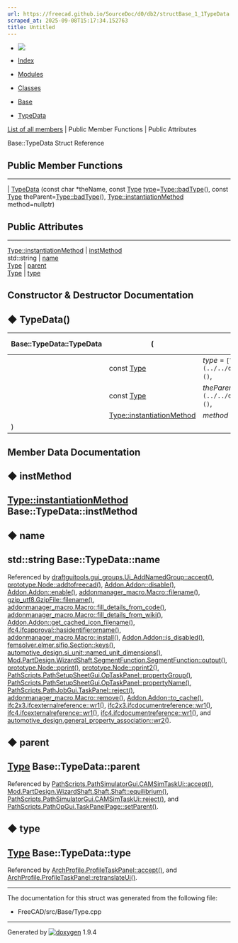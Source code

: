 ```yaml
---
url: https://freecad.github.io/SourceDoc/d0/db2/structBase_1_1TypeData.html
scraped_at: 2025-09-08T15:17:34.152763
title: Untitled
---
```


  * [ ![](https://www.freecad.org/svg/logo-freecad.svg) ](https://freecadweb.org "FreeCAD")
  * [Index](../../index.html "Index")
  * [Modules](../../modules.html "Modules list")
  * [Classes](../../annotated.html "Annotated list")

  * [Base](../../db/d07/namespaceBase.html)
  * [TypeData](../../d0/db2/structBase_1_1TypeData.html)

[List of all members](../../d2/d17/structBase_1_1TypeData-members.html) | Public Member Functions | Public Attributes

Base::TypeData Struct Reference

##  Public Member Functions  
  
---  
|
[TypeData](../../d0/db2/structBase_1_1TypeData.html#a00bd66b1c7da849993ff3480c52e2889)
(const char *theName, const [Type](../../dc/dee/classBase_1_1Type.html)
[type](../../d9/d98/classtype.html)=[Type::badType](../../dc/dee/classBase_1_1Type.html#ae37d20b54fb01b5d5490d5f7d5cd1e76)(),
const [Type](../../dc/dee/classBase_1_1Type.html)
theParent=[Type::badType](../../dc/dee/classBase_1_1Type.html#ae37d20b54fb01b5d5490d5f7d5cd1e76)(),
[Type::instantiationMethod](../../dc/dee/classBase_1_1Type.html#a10d2cdeee4a86a3e82a3d71e37a87495)
method=nullptr)  
  
##  Public Attributes  
  
---  
[Type::instantiationMethod](../../dc/dee/classBase_1_1Type.html#a10d2cdeee4a86a3e82a3d71e37a87495) | [instMethod](../../d0/db2/structBase_1_1TypeData.html#a27787bf76ead6cdc3659d7d6f4f737a6)  
std::string | [name](../../d0/db2/structBase_1_1TypeData.html#a51f0bd75ae1e7a4ab188ee080d0c4d1e)  
[Type](../../dc/dee/classBase_1_1Type.html) | [parent](../../d0/db2/structBase_1_1TypeData.html#a6ada83c8da6acf61582aa7dbf5857759)  
[Type](../../dc/dee/classBase_1_1Type.html) | [type](../../d0/db2/structBase_1_1TypeData.html#a2dac3341b32ea32dcf2887032463d030)  
  
## Constructor & Destructor Documentation

## ◆ TypeData()

Base::TypeData::TypeData  | ( | const char *  | _theName_ ,   
---|---|---|---  
|  | const [Type](../../dc/dee/classBase_1_1Type.html) | _type_ = `[Type::badType](../../dc/dee/classBase_1_1Type.html#ae37d20b54fb01b5d5490d5f7d5cd1e76)()`,   
|  | const [Type](../../dc/dee/classBase_1_1Type.html) | _theParent_ = `[Type::badType](../../dc/dee/classBase_1_1Type.html#ae37d20b54fb01b5d5490d5f7d5cd1e76)()`,   
|  | [Type::instantiationMethod](../../dc/dee/classBase_1_1Type.html#a10d2cdeee4a86a3e82a3d71e37a87495) | _method_ = `nullptr`  
| ) | |   
  
## Member Data Documentation

## ◆ instMethod

[Type::instantiationMethod](../../dc/dee/classBase_1_1Type.html#a10d2cdeee4a86a3e82a3d71e37a87495)
Base::TypeData::instMethod  
---  
  
## ◆ name

std::string Base::TypeData::name  
---  
  
Referenced by
[draftguitools.gui_groups.Ui_AddNamedGroup::accept()](../../d3/df7/classdraftguitools_1_1gui__groups_1_1Ui__AddNamedGroup.html#a9ea5973817eab7d74792f5b109a01466),
[prototype.Node::addtofreecad()](../../d2/d62/classprototype_1_1Node.html#adc095cc5636da029d1e0d9cef8859701),
[Addon.Addon::disable()](../../d8/d91/classAddon_1_1Addon.html#ae714705a38afe9f13cd2b17580178b31),
[Addon.Addon::enable()](../../d8/d91/classAddon_1_1Addon.html#a79d327ec9a0b4e85e9e96cfad4003ed6),
[addonmanager_macro.Macro::filename()](../../d1/dca/classaddonmanager__macro_1_1Macro.html#a5de4e6a1f3c41dce24066111955cd706),
[gzip_utf8.GzipFile::filename()](../../d2/dbe/classgzip__utf8_1_1GzipFile.html#ab56fe84a4eb08c44e7a0026280c01229),
[addonmanager_macro.Macro::fill_details_from_code()](../../d1/dca/classaddonmanager__macro_1_1Macro.html#a49b8d021a9b8255f8a490e880eb15489),
[addonmanager_macro.Macro::fill_details_from_wiki()](../../d1/dca/classaddonmanager__macro_1_1Macro.html#afc7e62120da96fc1be9dd2b4bd28ddac),
[Addon.Addon::get_cached_icon_filename()](../../d8/d91/classAddon_1_1Addon.html#a7b026027a2904028032edbe3e99e2cbd),
[ifc4.ifcapproval::hasidentifierorname()](../../df/d91/classifc4_1_1ifcapproval.html#a54f558ba3b17fad5fc6579e9d5f50947),
[addonmanager_macro.Macro::install()](../../d1/dca/classaddonmanager__macro_1_1Macro.html#ae770ab07dcecebae2b7414f278b227fe),
[Addon.Addon::is_disabled()](../../d8/d91/classAddon_1_1Addon.html#a5752a95fcf0c51ed06f9841b381d3e50),
[femsolver.elmer.sifio.Section::keys()](../../db/dab/classfemsolver_1_1elmer_1_1sifio_1_1Section.html#ab5b099447f66f33743850697f0e20de4),
[automotive_design.si_unit::named_unit_dimensions()](../../d5/d77/classautomotive__design_1_1si__unit.html#a68eb7954eb09daa334bc8f2c2abbe5f9),
[Mod.PartDesign.WizardShaft.SegmentFunction.SegmentFunction::output()](../../de/d2e/classMod_1_1PartDesign_1_1WizardShaft_1_1SegmentFunction_1_1SegmentFunction.html#aeedd5f59969cc27432880d1916f3d7f9),
[prototype.Node::pprint()](../../d2/d62/classprototype_1_1Node.html#a5ae181c34e48238d2364b0ba4960c252),
[prototype.Node::pprint2()](../../d2/d62/classprototype_1_1Node.html#aaedcc4ba1fb305c7ddcc025235043cd5),
[PathScripts.PathSetupSheetGui.OpTaskPanel::propertyGroup()](../../df/dbe/classPathScripts_1_1PathSetupSheetGui_1_1OpTaskPanel.html#a69cbbaadcb9cff7b526af2c743041d7b),
[PathScripts.PathSetupSheetGui.OpTaskPanel::propertyName()](../../df/dbe/classPathScripts_1_1PathSetupSheetGui_1_1OpTaskPanel.html#ad9bd0e0149d1bc42fc8e89a290de4910),
[PathScripts.PathJobGui.TaskPanel::reject()](../../dc/d2a/classPathScripts_1_1PathJobGui_1_1TaskPanel.html#a54fd97ba9b0060fa8fed8a43c360da0c),
[addonmanager_macro.Macro::remove()](../../d1/dca/classaddonmanager__macro_1_1Macro.html#ad13245288f8beb62d92cb458a2d2ce05),
[Addon.Addon::to_cache()](../../d8/d91/classAddon_1_1Addon.html#aba84dd320889a7cb37c99a8b8cdc87f5),
[ifc2x3.ifcexternalreference::wr1()](../../dd/dec/classifc2x3_1_1ifcexternalreference.html#ae8dab59397d2468ff7fe0a10f42b75b2),
[ifc2x3.ifcdocumentreference::wr1()](../../df/dd6/classifc2x3_1_1ifcdocumentreference.html#a7d5fdb1cb0dee567c44834b868c5cdad),
[ifc4.ifcexternalreference::wr1()](../../d5/dd9/classifc4_1_1ifcexternalreference.html#a0e6ba5265c69b44700e8d9b179e9f240),
[ifc4.ifcdocumentreference::wr1()](../../d7/d2b/classifc4_1_1ifcdocumentreference.html#a8779d74c67e647441d1fb20c76f44f97),
and
[automotive_design.general_property_association::wr2()](../../d2/df3/classautomotive__design_1_1general__property__association.html#ae7f46462c59bc4e541a5d2511631eb65).

## ◆ parent

[Type](../../dc/dee/classBase_1_1Type.html) Base::TypeData::parent  
---  
  
Referenced by
[PathScripts.PathSimulatorGui.CAMSimTaskUi::accept()](../../d9/ddf/classPathScripts_1_1PathSimulatorGui_1_1CAMSimTaskUi.html#a4f458ca1ce80e66e440c5ac24dc22c8d),
[Mod.PartDesign.WizardShaft.Shaft.Shaft::equilibrium()](../../da/dd7/classMod_1_1PartDesign_1_1WizardShaft_1_1Shaft_1_1Shaft.html#abf673f8921374b011ced4c4a770d44e6),
[PathScripts.PathSimulatorGui.CAMSimTaskUi::reject()](../../d9/ddf/classPathScripts_1_1PathSimulatorGui_1_1CAMSimTaskUi.html#a3ab3f3b4e171363a14dc6cc0a5edd790),
and
[PathScripts.PathOpGui.TaskPanelPage::setParent()](../../d1/d18/classPathScripts_1_1PathOpGui_1_1TaskPanelPage.html#a98bc030e5415979bcaa07140a675a6e3).

## ◆ type

[Type](../../dc/dee/classBase_1_1Type.html) Base::TypeData::type  
---  
  
Referenced by
[ArchProfile.ProfileTaskPanel::accept()](../../dc/d9a/classArchProfile_1_1ProfileTaskPanel.html#a2506d93eee0ae9e8570d71e066425999),
and
[ArchProfile.ProfileTaskPanel::retranslateUi()](../../dc/d9a/classArchProfile_1_1ProfileTaskPanel.html#a8b6ffa229d56acdd0aabe8fb92de728b).

* * *

The documentation for this struct was generated from the following file:

  * FreeCAD/src/Base/Type.cpp

* * *

Generated by
[![doxygen](../../doxygen.svg)](https://www.doxygen.org/index.html) 1.9.4

